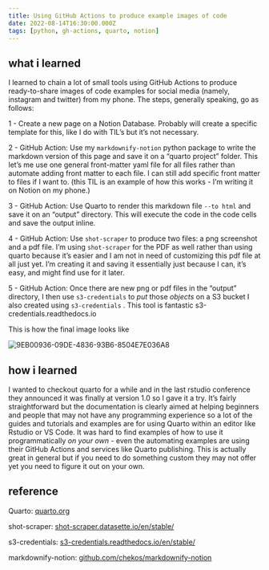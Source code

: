 ```yaml
---
title: Using GitHub Actions to produce example images of code
date: 2022-08-14T16:30:00.000Z
tags: [python, gh-actions, quarto, notion]
---
```


## what i learned
I learned to chain a lot of small tools using GitHub Actions to produce ready-to-share images of code examples for social media (namely, instagram and twitter) from my phone. The steps, generally speaking, go as follows:

1 - Create a new page on a Notion Database. Probably will create a specific template for this, like I do with TIL’s but it’s not necessary.

2 - GitHub Action: Use my `markdownify-notion` python package to write the markdown version of this page and save it on a “quarto project” folder. This let’s me use one general front-matter yaml file for all files rather than automate adding front matter to each file. I can still add specific front matter to files if I want to. (this TIL is an example of how this works - I’m writing it on Notion on my phone.)

3 - GitHub Action: Use Quarto to render this markdown file `--to html` and save it on an “output” directory. This will execute the code in the code cells and save the output inline.

4 - GitHub Action: Use `shot-scraper` to produce two files: a png screenshot and a pdf file. I’m using `shot-scraper` for the PDF as well rather than using quarto because it’s easier and I am not in need of customizing this pdf file at all just yet. I’m creating it and saving it essentially just because I can, it’s easy, and might find use for it later.

5 - GitHub Action: Once there are new png or pdf files in the “output” directory, I then use `s3-credentials` to _put_ those _objects_ on a S3 bucket I also created using `s3-credentials` . This tool is fantastic s3-credentials.readthedocs.io 

This is how the final image looks like

![9EB00936-09DE-4836-93B6-8504E7E036A8](https://s3.us-west-2.amazonaws.com/secure.notion-static.com/04380cef-2bfc-43f9-a2af-5feed89f0ac4/9EB00936-09DE-4836-93B6-8504E7E036A8.png?X-Amz-Algorithm=AWS4-HMAC-SHA256&X-Amz-Content-Sha256=UNSIGNED-PAYLOAD&X-Amz-Credential=AKIAT73L2G45EIPT3X45%2F20220814%2Fus-west-2%2Fs3%2Faws4_request&X-Amz-Date=20220814T193502Z&X-Amz-Expires=3600&X-Amz-Signature=47d677032d7f6f0dd4d38fc2c9b3656b58e4f172f4d1040a38da533cbb9846cf&X-Amz-SignedHeaders=host&x-id=GetObject)

## how i learned
I wanted to checkout quarto for a while and in the last rstudio conference they announced it was finally at version 1.0 so I gave it a try. It’s fairly straightforward but the documentation is clearly aimed at helping beginners and people that may not have any programming experience so a lot of the guides and tutorials and examples are for using Quarto within an editor like Rstudio or VS Code. It was hard to find examples of how to use it programmatically _on your own_ - even the automating examples are using their GitHub Actions and services like Quarto publishing. This is actually great in general but if you need to do something custom they may not offer yet you need to figure it out on your own.

## reference
Quarto:
[quarto.org](https://quarto.org)

shot-scraper:
[shot-scraper.datasette.io/en/stable/](http://shot-scraper.datasette.io/en/stable/)

s3-credentials:
[s3-credentials.readthedocs.io/en/stable/](http://s3-credentials.readthedocs.io/en/stable/)

markdownify-notion:
[github.com/chekos/markdownify-notion](http://github.com/chekos/markdownify-notion)
